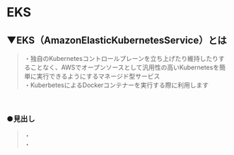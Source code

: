 # EKS

## ▼EKS（AmazonElasticKubernetesService）とは
>・独自のKubernetesコントロールプレーンを立ち上げたり維持したりすることなく、AWSでオープンソースとして汎用性の高いKubernetesを簡単に実行できるようにするマネージド型サービス<br>
>・KuberbetesによるDockerコンテナーを実行する際に利用します<br>
<br>

### ●見出し
>・<br>
>・<br>
<br>
